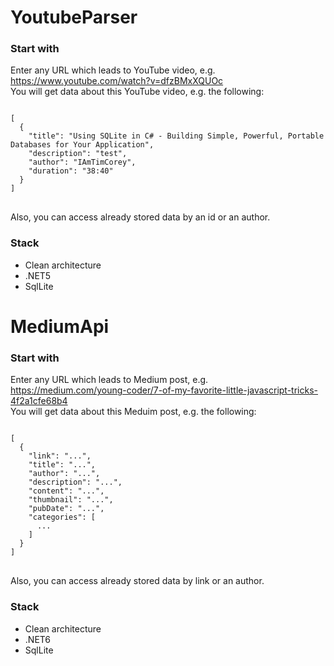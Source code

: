 # YoutubeParser
### Start with
Enter any URL which leads to YouTube video, e.g. https://www.youtube.com/watch?v=dfzBMxXQUOc <br/>
You will get data about this YouTube video, e.g. the following: <br/>
<pre>
<code>
[
  {
    "title": "Using SQLite in C# - Building Simple, Powerful, Portable Databases for Your Application",
    "description": "test",
    "author": "IAmTimCorey",
    "duration": "38:40"
  }
]
</code>
</pre>
Also, you can access already stored data by an id or an author.
### Stack
- Clean architecture
- .NET5
- SqlLite

# MediumApi
### Start with
Enter any URL which leads to Medium post, e.g. https://medium.com/young-coder/7-of-my-favorite-little-javascript-tricks-4f2a1cfe68b4 <br/>
You will get data about this Meduim post, e.g. the following: <br/>
<pre>
<code>
[
  {
    "link": "...",
    "title": "...",
    "author": "...",
    "description": "...",
    "content": "...",
    "thumbnail": "...",
    "pubDate": "...",
    "categories": [
      ...
    ]
  }
]
</code>
</pre>
Also, you can access already stored data by link or an author.
### Stack
- Clean architecture
- .NET6
- SqlLite
